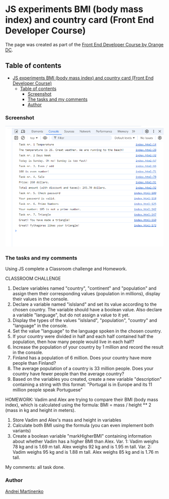 # JS experiments BMI (body mass index) and country card (Front End Developer Course)

The page was created as part of the [Front End Developer Course by Orange DC](https://digitalcenter.orange.md/).

## Table of contents
- [JS experiments BMI (body mass index) and country card (Front End Developer Course)](#js-experiments-bmi-body-mass-index-and-country-card-front-end-developer-course)
  - [Table of contents](#table-of-contents)
    - [Screenshot](#screenshot)
    - [The tasks and my comments](#the-tasks-and-my-comments)
    - [Author](#author)

### Screenshot

![](./image/screenshot.png)

### The tasks and my comments

Using JS complete a Classroom challenge and Homework.

CLASSROOM CHALLENGE
1. Declare variables named "country", "continent" and "population" and assign them their corresponding values (population in millions), display their values in the console.
2. Declare a variable named "islsland" and set its value according to the chosen country. The variable should have a boolean value. Also declare a variable "language", but do not assign a value to it yet.
3. Display the types of the values "islsland", "population", "country" and "language" in the console. 
4. Set the value "language" to the language spoken in the chosen country.
5. If your country were divided in half and each half contained half the population, then how many people would live in each half?
6. Increase the population of your country by 1 million and record the result in the console.
7. Finland has a population of 6 million. Does your country have more people than Finland?
8. The average population of a country is 33 million people. Does your country have fewer people than the average country?
9. Based on the variables you created, create a new variable "description" containing a string with this format: "Portugal is in Europe and its 11 million people speak Portuguese"


HOMEWORK:
Vadim and Alex are trying to compare their BMI (body mass index), which is calculated using the formula: BMI = mass / height ** 2 (mass in kg and height in meters).
1. Store Vadim and Alex's mass and height in variables
2. Calculate both BMI using the formula (you can even implement both variants)
3. Create a boolean variable "markHigherBMI" containing information about whether Vadim has a higher BMI than Alex. 
Var. 1: Vadim weighs 78 kg and is 1.69 m tall. Alex weighs 92 kg and is 1.95 m tall. 
Var. 2: Vadim weighs 95 kg and is 1.88 m tall. Alex weighs 85 kg and is 1.76 m tall.

My comments: all task done. 

### Author

[Andrei Martinenko](https://github.com/AxinitM)
